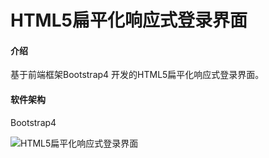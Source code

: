 # HTML5扁平化响应式登录界面

#### 介绍
基于前端框架Bootstrap4 开发的HTML5扁平化响应式登录界面。

#### 软件架构
Bootstrap4

![HTML5扁平化响应式登录界面](https://images.gitee.com/uploads/images/2018/1221/215152_241d2b1f_2024903.png "html_login.png")